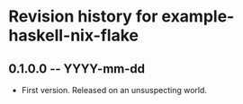 # Revision history for example-haskell-nix-flake

## 0.1.0.0 -- YYYY-mm-dd

* First version. Released on an unsuspecting world.
